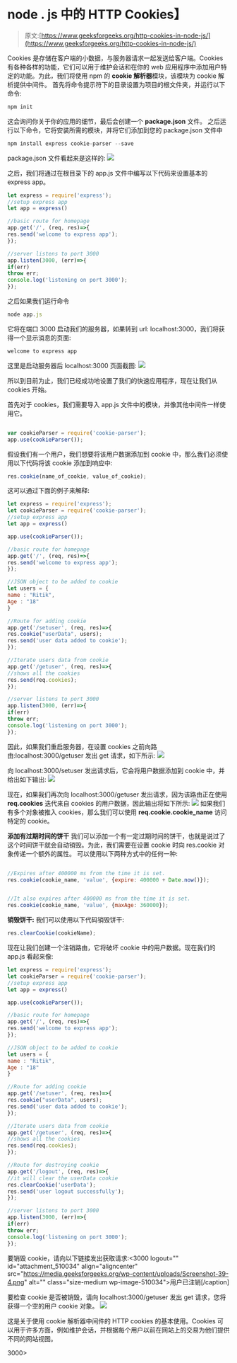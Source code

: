 # node . js 中的 HTTP Cookies】

> 原文:[https://www.geeksforgeeks.org/http-cookies-in-node-js/](https://www.geeksforgeeks.org/http-cookies-in-node-js/)

Cookies 是存储在客户端的小数据，与服务器请求一起发送给客户端。Cookies 有各种各样的功能，它们可以用于维护会话和在你的 web 应用程序中添加用户特定的功能。为此，我们将使用 npm 的 **cookie 解析器**模块，该模块为 cookie 解析提供中间件。
首先将命令提示符下的目录设置为项目的根文件夹，并运行以下命令:

```js
npm init

```

这会询问你关于你的应用的细节，最后会创建一个 **package.json** 文件。
之后运行以下命令，它将安装所需的模块，并将它们添加到您的 package.json 文件中

```js
npm install express cookie-parser --save

```

package.json 文件看起来是这样的:
![](img/44ec0a9a1bd16a7a4b42ac83d4b004a6.png)

之后，我们将通过在根目录下的 app.js 文件中编写以下代码来设置基本的 express app。

```js
let express = require('express');
//setup express app
let app = express()

//basic route for homepage
app.get('/', (req, res)=>{
res.send('welcome to express app');
});

//server listens to port 3000
app.listen(3000, (err)=>{
if(err)
throw err;
console.log('listening on port 3000');
});
```

之后如果我们运行命令

```js
node app.js

```

它将在端口 3000 启动我们的服务器，如果转到 url: localhost:3000，我们将获得一个显示消息的页面:

```js
welcome to express app

```

这里是启动服务器后 localhost:3000 页面截图:
![](img/09b32a56c1a0dd42c163b883da318136.png)

所以到目前为止，我们已经成功地设置了我们的快速应用程序，现在让我们从 cookies 开始。

首先对于 cookies，我们需要导入 app.js 文件中的模块，并像其他中间件一样使用它。

```js

var cookieParser = require('cookie-parser');
app.use(cookieParser());

```

假设我们有一个用户，我们想要将该用户数据添加到 cookie 中，那么我们必须使用以下代码将该 cookie 添加到响应中:

```js
res.cookie(name_of_cookie, value_of_cookie);

```

这可以通过下面的例子来解释:

```js
let express = require('express');
let cookieParser = require('cookie-parser');
//setup express app
let app = express()

app.use(cookieParser());

//basic route for homepage
app.get('/', (req, res)=>{
res.send('welcome to express app');
});

//JSON object to be added to cookie
let users = {
name : "Ritik",
Age : "18"
}

//Route for adding cookie
app.get('/setuser', (req, res)=>{
res.cookie("userData", users);
res.send('user data added to cookie');
});

//Iterate users data from cookie
app.get('/getuser', (req, res)=>{
//shows all the cookies
res.send(req.cookies);
});

//server listens to port 3000
app.listen(3000, (err)=>{
if(err)
throw err;
console.log('listening on port 3000');
});
```

因此，如果我们重启服务器，在设置 cookies 之前向路由:localhost:3000/getuser 发出 get 请求，如下所示:
![](img/11ca2f1256b41f06007215f7851371fe.png)

向 localhost:3000/setuser 发出请求后，它会将用户数据添加到 cookie 中，并给出如下输出:
![](img/d1fa1228a1ebdf748c524130453a99c7.png)

现在，如果我们再次向 localhost:3000/getuser 发出请求，因为该路由正在使用 **req.cookies** 迭代来自 cookies 的用户数据，因此输出将如下所示:
![](img/6b718041236e74afeee5fa0d771b390c.png)
如果我们有多个对象被推入 cookies，那么我们可以使用 **req.cookie.cookie_name** 访问特定的 cookie。

**添加有过期时间的饼干**
我们可以添加一个有一定过期时间的饼干，也就是说过了这个时间饼干就会自动销毁。为此，我们需要在设置 cookie 时向 res.cookie 对象传递一个额外的属性。
可以使用以下两种方式中的任何一种:

```js

//Expires after 400000 ms from the time it is set.
res.cookie(cookie_name, 'value', {expire: 400000 + Date.now()});

```

```js

//It also expires after 400000 ms from the time it is set.
res.cookie(cookie_name, 'value', {maxAge: 360000});

```

**销毁饼干:**
我们可以使用以下代码销毁饼干:

```js
res.clearCookie(cookieName);

```

现在让我们创建一个注销路由，它将破坏 cookie 中的用户数据。现在我们的 app.js 看起来像:

```js
let express = require('express');
let cookieParser = require('cookie-parser');
//setup express app
let app = express()

app.use(cookieParser());

//basic route for homepage
app.get('/', (req, res)=>{
res.send('welcome to express app');
});

//JSON object to be added to cookie
let users = {
name : "Ritik",
Age : "18"
}

//Route for adding cookie
app.get('/setuser', (req, res)=>{
res.cookie("userData", users);
res.send('user data added to cookie');
});

//Iterate users data from cookie
app.get('/getuser', (req, res)=>{
//shows all the cookies
res.send(req.cookies);
});

//Route for destroying cookie
app.get('/logout', (req, res)=>{
//it will clear the userData cookie
res.clearCookie('userData');
res.send('user logout successfully');
});

//server listens to port 3000
app.listen(3000, (err)=>{
if(err)
throw err;
console.log('listening on port 3000');
});
```

要销毁 cookie，请向以下链接发出获取请求:<3000 logout="" id="attachment_510034" align="aligncenter" src="https://media.geeksforgeeks.org/wp-content/uploads/Screenshot-39-4.png" alt="" class="size-medium wp-image-510034">用户已注销[/caption]

要检查 cookie 是否被销毁，请向 localhost:3000/getuser 发出 get 请求，您将获得一个空的用户 cookie 对象。
![](img/bded5aa432826bddd68e1f88293aab17.png)

这是关于使用 cookie 解析器中间件的 HTTP cookies 的基本使用。Cookies 可以用于许多方面，例如维护会话，并根据每个用户以前在网站上的交易为他们提供不同的网站视图。

3000>